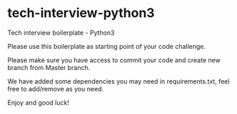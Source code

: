 # tech-interview-python3

Tech interview boilerplate - Python3

Please use this boilerplate as starting point of your code challenge.

Please make sure you have access to commit your code and create new branch from Master branch.

We have added some dependencies you may need in requirements.txt, feel free to add/remove as you need.

Enjoy and good luck!
